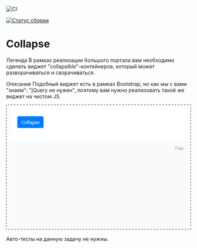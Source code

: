 ![CI](https://github.com/yuriytuk/ahj-css.io/actions/workflows/web.yml/badge.svg)

[![Статус сборки](https://ci.appveyor.com/api/projects/status/sr7cru09b5eq8roy?svg=true)](https://ci.appveyor.com/project/yuriytuk/ahj-css-io)

# Collapse
Легенда
В рамках реализации большого портала вам необходимо сделать виджет "collapsible"-контейнеров, который может разворачиваться и сворачиваться.

Описание
Подобный виджет есть в рамках Bootstrap, но как мы с вами "знаем": "jQuery не нужен", поэтому вам нужно реализовать такой же виджет на чистом JS.

![alt text](image.png)


Авто-тесты на данную задачу не нужны.
